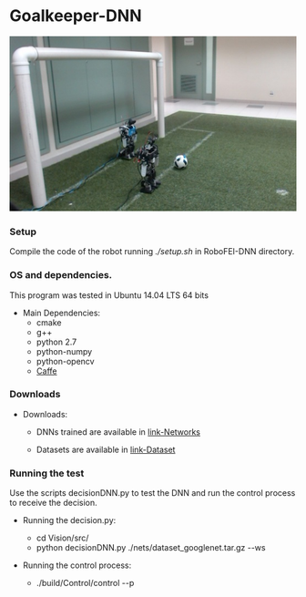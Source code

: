 # Goalkeeper-DNN


[![Goalkeeper Robot](goalkeeper.jpg)](https://youtu.be/b3tebN9dwN8)

### Setup

Compile the code of the robot running *./setup.sh* in RoboFEI-DNN directory.

### OS and dependencies.

This program was tested in Ubuntu 14.04 LTS 64 bits

* Main Dependencies:
    * cmake
    * g++
    * python 2.7 
    * python-numpy
    * python-opencv
    * [Caffe](https://github.com/NVIDIA/caffe) 

 
 
 ### Downloads
 
 * Downloads:
    * DNNs trained are available in [link-Networks](https://feiedu-my.sharepoint.com/personal/isaacjesus_fei_edu_br/_layouts/15/guestaccess.aspx?folderid=054e36743516745db8ab64e9c61b71467&authkey=ASlbVagsc7eXeiq4_do7w0w)
 
    * Datasets are available in [link-Dataset](https://feiedu-my.sharepoint.com/personal/isaacjesus_fei_edu_br/_layouts/15/guestaccess.aspx?folderid=0b9239488b2ab4025954c97835f9b22ba&authkey=AZH1KhME-IMzkzpiU2othmg)
    
 
 
  ### Running the test
  
 
 Use the scripts decisionDNN.py to test the DNN and run the control process to receive the decision.
 
 * Running the decision.py:
      * cd Vision/src/
      * python decisionDNN.py ./nets/dataset_googlenet.tar.gz --ws
 
 * Running the control process:
      * ./build/Control/control --p

